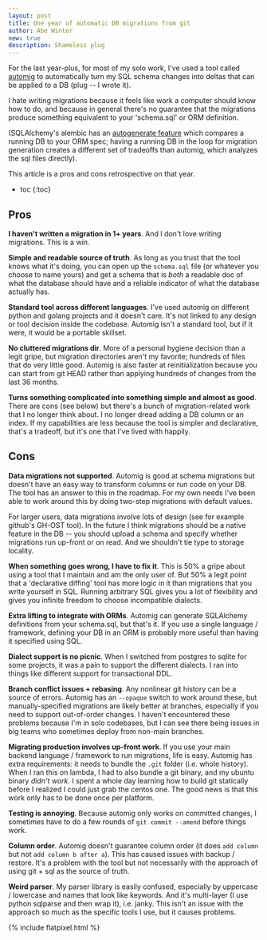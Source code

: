 ```yaml
---
layout: post
title: One year of automatic DB migrations from git
author: Abe Winter
new: true
description: Shameless plug
---
```


For the last year-plus, for most of my solo work, I've used a tool called [automig](https://github.com/abe-winter/automigrate) to automatically turn my SQL schema changes into deltas that can be applied to a DB
(plug -- I wrote it).

I hate writing migrations because it feels like work a computer should know how to do,
and because in general there's no guarantee that the migrations produce something equivalent to your 'schema.sql' or ORM definition.

(SQLAlchemy's alembic has an [autogenerate feature](https://alembic.sqlalchemy.org/en/latest/autogenerate.html) which compares a running DB to your ORM spec;
having a running DB in the loop for migration generation creates a different set of tradeoffs than automig, which analyzes the sql files directly).

This article is a pros and cons retrospective on that year.

* toc
{:toc}

## Pros

**I haven't written a migration in 1+ years**.
And I don't love writing migrations.
This is a win.

**Simple and readable source of truth**.
As long as you trust that the tool knows what it's doing,
you can open up the `schema.sql` file (or whatever you choose to name yours) and get a schema that is *both*
a readable doc of what the database should have
and a reliable indicator of what the database actually has.

**Standard tool across different languages**.
I've used automig on different python and golang projects and it doesn't care.
It's not linked to any design or tool decision inside the codebase.
Automig isn't a standard tool, but if it were, it would be a portable skillset.

**No cluttered migrations dir**.
More of a personal hygiene decision than a legit gripe, but migration directories aren't my favorite; hundreds of files that do very little good.
Automig is also faster at reinitialization because you can start from git HEAD rather than applying hundreds of changes from the last 36 months.

**Turns something complicated into something simple and almost as good**.
There are cons (see below) but there's a bunch of migration-related work that I no longer think about.
I no longer dread adding a DB column or an index.
If my capabilities are less because the tool is simpler and declarative, that's a tradeoff, but it's one that I've lived with happily.

## Cons

**Data migrations not supported**.
Automig is good at schema migrations but doesn't have an easy way to transform columns or run code on your DB.
The tool has an answer to this in the roadmap.
For my own needs I've been able to work around this by doing two-step migrations with default values.

For larger users, data migrations involve lots of design (see for example github's GH-OST tool).
In the future I think migrations should be a native feature in the DB --
you should upload a schema and specify whether migrations run up-front or on read.
And we shouldn't tie type to storage locality.

**When something goes wrong, I have to fix it**.
This is 50% a gripe about using a tool that I maintain and am the only user of.
But 50% a legit point that a 'declarative diffing' tool has more logic in it than migrations that you write yourself in SQL.
Running arbitrary SQL gives you a lot of flexibility and gives you infinite freedom to choose incompatible dialects.

**Extra lifting to integrate with ORMs**.
Automig can generate SQLAlchemy definitions from your schema.sql, but that's it.
If you use a single language / framework, defining your DB in an ORM is probably more useful than having it specified using SQL.

**Dialect support is no picnic**.
When I switched from postgres to sqlite for some projects, it was a pain to support the different dialects.
I ran into things like different support for transactional DDL.

**Branch conflict issues + rebasing**.
Any nonlinear git history can be a source of errors.
Automig has an `--opaque` switch to work around these, but manually-specified migrations are likely better at branches, especially if you need to support out-of-order changes.
I haven't encountered these problems because I'm in solo codebases, but I can see there being issues in big teams who sometimes deploy from non-main branches.

**Migrating production involves up-front work**.
If you use your main backend language / framework to run migrations, life is easy.
Automig has extra requirements: it needs to bundle the `.git` folder (i.e. whole history).
When I ran this on lambda, I had to also bundle a git binary, and my ubuntu binary *didn't work*.
I spent a whole day learning how to build git statically before I realized I could just grab the centos one.
The good news is that this work only has to be done once per platform.

**Testing is annoying**.
Because automig only works on committed changes, I sometimes have to do a few rounds of `git commit --amend` before things work.

**Column order**.
Automig doesn't guarantee column order (it does `add column` but not `add column b after a`).
This has caused issues with backup / restore.
It's a problem with the tool but not necessarily with the approach of using git + sql as the source of truth.

**Weird parser**.
My parser library is easily confused, especially by uppercase / lowercase and names that look like keywords.
And it's multi-layer (I use python sqlparse and then wrap it), i.e. janky.
This isn't an issue with the approach so much as the specific tools I use, but it causes problems.

{% include flatpixel.html %}
